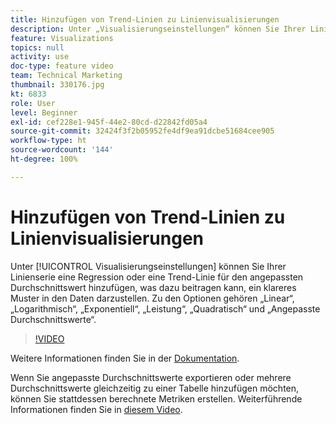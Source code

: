 ```yaml
---
title: Hinzufügen von Trend-Linien zu Linienvisualisierungen
description: Unter „Visualisierungseinstellungen“ können Sie Ihrer Linienserie eine Regression oder eine Trend-Linie für den angepassten Durchschnittswert hinzufügen, was dazu beitragen kann, ein klareres Muster in den Daten darzustellen. Zu den Optionen gehören „Linear“, „Logarithmisch“, „Exponentiell“, „Leistung“, „Quadratisch“ und „Angepasste Durchschnittswerte“.
feature: Visualizations
topics: null
activity: use
doc-type: feature video
team: Technical Marketing
thumbnail: 330176.jpg
kt: 6833
role: User
level: Beginner
exl-id: cef228e1-945f-44e2-80cd-d22842fd05a4
source-git-commit: 32424f3f2b05952fe4df9ea91dcbe51684cee905
workflow-type: ht
source-wordcount: '144'
ht-degree: 100%

---
```


# Hinzufügen von Trend-Linien zu Linienvisualisierungen

Unter [!UICONTROL Visualisierungseinstellungen] können Sie Ihrer Linienserie eine Regression oder eine Trend-Linie für den angepassten Durchschnittswert hinzufügen, was dazu beitragen kann, ein klareres Muster in den Daten darzustellen. Zu den Optionen gehören „Linear“, „Logarithmisch“, „Exponentiell“, „Leistung“, „Quadratisch“ und „Angepasste Durchschnittswerte“.

>[!VIDEO](https://video.tv.adobe.com/v/330176/?quality=12&learn=on)

Weitere Informationen finden Sie in der [Dokumentation](https://experienceleague.adobe.com/docs/analytics/analyze/analysis-workspace/visualizations/line.html?lang=de#analysis-workspace).

Wenn Sie angepasste Durchschnittswerte exportieren oder mehrere Durchschnittswerte gleichzeitig zu einer Tabelle hinzufügen möchten, können Sie stattdessen berechnete Metriken erstellen. Weiterführende Informationen finden Sie in [diesem Video](https://experienceleague.adobe.com/docs/analytics-learn/tutorials/analysis-workspace/visualizations/using-the-cumulative-average-function-to-apply-metric-smoothing.html?lang=de#analysis-workspace).
